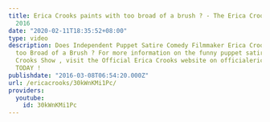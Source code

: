 ```yaml
---
title: Erica Crooks paints with too broad of a brush ? - The Erica Crooks Show promo
  2016
date: "2020-02-11T18:35:52+08:00"
type: video
description: Does Independent Puppet Satire Comedy Filmmaker Erica Crooks Paint with
  too Broad of a Brush ? For more information on the funny puppet satire of The Erica
  Crooks Show , visit the Official Erica Crooks website on officialericcrooks.com
  TODAY !
publishdate: "2016-03-08T06:54:20.000Z"
url: /ericacrooks/30kWnKMi1Pc/
providers:
  youtube:
    id: 30kWnKMi1Pc
---
```


